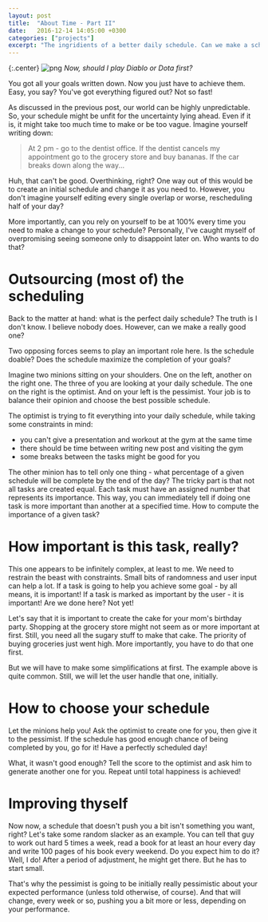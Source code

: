 ```yaml
---
layout: post
title:  "About Time - Part II"
date:   2016-12-14 14:05:00 +0300
categories: ["projects"]
excerpt: "The ingridients of a better daily schedule. Can we make a scheduler that does it for you?"
---
```


{:.center}
![png]({{site.url}}/assets/9.about_time_part_ii_files/hero.png)
*Now, should I play Diablo or Dota first?*

You got all your goals written down. Now you just have to achieve them. Easy, you say? You've got everything figured out? Not so fast!

As discussed in the previous post, our world can be highly unpredictable. So, your schedule might be unfit for the uncertainty lying ahead. Even if it is, it might take too much time to make or be too vague.
Imagine yourself writing down:

> At 2 pm - go to the dentist office. If the dentist cancels my appointment go to the grocery store and buy bananas. If the car breaks down along the way...

Huh, that can't be good. Overthinking, right? One way out of this would be to create an initial schedule and change it as you need to. However, you don't imagine yourself editing every single overlap or worse, rescheduling half of your day?

More importantly, can you rely on yourself to be at 100% every time you need to make a change to your schedule? Personally, I've caught myself of overpromising seeing someone only to disappoint later on. Who wants to do that?

# Outsourcing (most of) the scheduling

Back to the matter at hand: what is the perfect daily schedule? The truth is I don't know. I believe nobody does. However, can we make a really good one?

Two opposing forces seems to play an important role here. Is the schedule doable? Does the schedule maximize the completion of your goals?

Imagine two minions sitting on your shoulders. One on the left, another on the right one. The three of you are looking at your daily schedule. The one on the right is the optimist. And on your left is the pessimist. Your job is to balance their opinion and choose the best possible schedule.

The optimist is trying to fit everything into your daily schedule, while taking some constraints in mind:
* you can't give a presentation and workout at the gym at the same time
* there should be time between writing new post and visiting the gym 
* some breaks between the tasks might be good for you

The other minion has to tell only one thing - what percentage of a given schedule will be complete by the end of the day? The tricky part is that not all tasks are created equal. Each task must have an assigned number that represents its importance. This way, you can immediately tell if doing one task is more important than another at a specified time. How to compute the importance of a given task?

# How important is this task, really?

This one appears to be infinitely complex, at least to me. We need to restrain the beast with constraints. Small bits of randomness and user input can help a lot. If a task is going to help you achieve some goal - by all means, it is important! If a task is marked as important by the user - it is important! Are we done here? Not yet!

Let's say that it is important to create the cake for your mom's birthday party. Shopping at the grocery store might not seem as or more important at first. Still, you need all the sugary stuff to make that cake. The priority of buying groceries just went high. More importantly, you have to do that one first.

But we will have to make some simplifications at first. The example above is quite common. Still, we will let the user handle that one, initially.

# How to choose your schedule

Let the minions help you! Ask the optimist to create one for you, then give it to the pessimist. If the schedule has good enough chance of being completed by you, go for it! Have a perfectly scheduled day!

What, it wasn't good enough? Tell the score to the optimist and ask him to generate another one for you. Repeat until total happiness is achieved!

# Improving thyself

Now now, a schedule that doesn't push you a bit isn't something you want, right? Let's take some random slacker as an example. You can tell that guy to work out hard 5 times a week, read a book for at least an hour every day and write 100 pages of his book every weekend. Do you expect him to do it? Well, I do! After a period of adjustment, he might get there. But he has to start small.

That's why the pessimist is going to be initially really pessimistic about your expected performance (unless told otherwise, of course). And that will change, every week or so, pushing you a bit more or less, depending on your performance.
